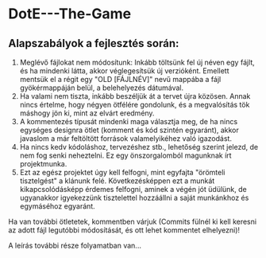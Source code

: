 DotE---The-Game
===============

Alapszabályok a fejlesztés során:
---------------------------------

1. Meglévő fájlokat nem módosítunk: Inkább töltsünk fel új néven egy fájlt, és ha mindenki látta, akkor véglegesítsük új verzióként. Emellett mentsük el a régit egy "OLD [FÁJLNÉV]" nevű mappába a fájl gyökérmappáján belül, a belehelyezés dátumával.
2. Ha valami nem tiszta, inkább beszéljük át a tervet újra közösen. Annak nincs értelme, hogy négyen ötfélére gondolunk, és a megvalósítás tök máshogy jön ki, mint az elvárt eredmény.
3. A kommentezés típusát mindenki maga választja meg, de ha nincs egységes designra ötlet (komment és kód szintén egyaránt), akkor javaslom a már feltöltött források valamelyikéhez való igazodást.
4. Ha nincs kedv kódoláshoz, tervezéshez stb., lehetőség szerint jelezd, de nem fog senki neheztelni. Ez egy önszorgalomból magunknak írt projektmunka.
5. Ezt az egész projektet úgy kell felfogni, mint egyfajta "örömteli tisztelgést" a klánunk felé. Következésképpen ezt a munkát kikapcsolódásképp érdemes felfogni, aminek a végén jót üdülünk, de ugyanakkor igyekezzünk tisztelettel hozzáállni a saját munkánkhoz és egymáséhoz egyaránt.

Ha van további ötletetek, kommentben várjuk (Commits fülnél ki kell keresni az adott fájl legutóbbi módosítását, és ott lehet kommentet elhelyezni)!

A leírás további része folyamatban van...
